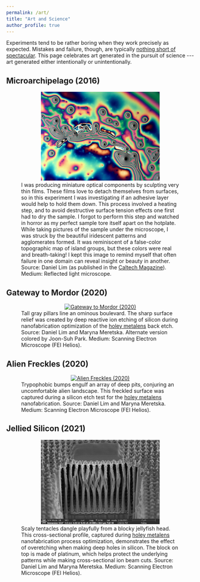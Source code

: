 ```yaml
---
permalink: /art/
title: "Art and Science"
author_profile: true
---
```


Experiments tend to be rather boring when they work precisely as expected. Mistakes and failure, though, are typically [nothing short of spectacular](https://magazine.caltech.edu/post/the-art-of-failure). This page celebrates art generated in the pursuit of science --- art generated either intentionally or unintentionally. 

## Microarchipelago (2016)
<figure style="text-align:center;">
  <a href="/images/Microarchipelago.jpg" target="_blank">
    <img src="/images/Microarchipelago.jpg" alt="Microarchipelago (2016)" style="max-width:75%; height:auto;"/>
  </a>
  <figcaption style="text-align:left;">I was producing miniature optical components by sculpting very thin films. These films love to detach themselves from surfaces, so in this experiment I was investigating if an adhesive layer would help to hold them down. This process involved a heating step, and to avoid destructive surface tension effects one first had to dry the sample. I forgot to perform this step and watched in horror as my perfect sample tore itself apart on the hotplate. While taking pictures of the sample under the microscope, I was struck by the beautiful iridescent patterns and agglomerates formed. It was reminiscent of a false-color topographic map of island groups, but these colors were real and breath-taking! I kept this image to remind myself that often failure in one domain can reveal insight or beauty in another. Source: Daniel Lim (as published in the <a href="https://magazine.caltech.edu/post/the-art-of-failure" target="_blank">Caltech Magazine</a>). Medium: Reflected light microscope. 
  </figcaption>
</figure>

## Gateway to Mordor (2020)

<figure style="text-align:center;">
  <a href="/images/20201210_D43_1_ETD_SE_membrane_overview_021.jpeg" target="_blank">
    <img src="/images/20201210_D43_1_ETD_SE_membrane_overview_021.jpeg" alt="Gateway to Mordor (2020)" style="max-width:75%; height:auto;"/>
  </a>
  <figcaption style="text-align:left;"> Tall gray pillars line an ominous boulevard. The sharp surface relief was created by deep reactive ion etching of silicon during nanofabrication optimization of the <a href="/files/lim-et-al-2021-a-high-aspect-ratio-inverse-designed-holey-metalens-1.pdf" target="_black">holey metalens</a> back etch. Source: Daniel Lim and Maryna Meretska. Alternate version colored by Joon-Suh Park. Medium: Scanning Electron Microscope (FEI Helios). 
  </figcaption>
</figure>

## Alien Freckles (2020)
<figure style="text-align:center;">
  <a href="/images/20201210_D43_1_TLD_SE_maskside_overview_010.jpeg" target="_blank">
    <img src="/images/20201210_D43_1_TLD_SE_maskside_overview_010.jpeg" alt="Alien Freckles (2020)" style="max-width:75%; height:auto;"/>
  </a>
  <figcaption style="text-align:left;"> Trypophobic bumps engulf an array of deep pits, conjuring an uncomfortable alien landscape. This freckled surface was captured during a silicon etch test for the <a href="/files/lim-et-al-2021-a-high-aspect-ratio-inverse-designed-holey-metalens-1.pdf" target="_black">holey metalens</a> nanofabrication. Source: Daniel Lim and Maryna Meretska. Medium: Scanning Electron Microscope (FEI Helios). 
  </figcaption>
</figure>

## Jellied Silicon (2021)
<figure style="text-align:center;">
  <a href="/images/20210116_D47_2_dosetest1_dose11_diam400nm_TLD_SE_021.jpeg" target="_blank">
    <img src="/images/20210116_D47_2_dosetest1_dose11_diam400nm_TLD_SE_021.jpeg" alt="Jellied Silicon (2021)" style="max-width:75%; height:auto;"/>
  </a>
  <figcaption style="text-align:left;"> Scaly tentacles dangle playfully from a blocky jellyfish head. This cross-sectional profile, captured during <a href="/files/lim-et-al-2021-a-high-aspect-ratio-inverse-designed-holey-metalens-1.pdf" target="_black">holey metalens</a> nanofabrication process optimization, demonstrates the effect of overetching when making deep holes in silicon. The block on top is made of platinum, which helps protect the underlying patterns while making cross-sectional ion beam cuts. Source: Daniel Lim and Maryna Meretska. Medium: Scanning Electron Microscope (FEI Helios). 
  </figcaption>
</figure>
